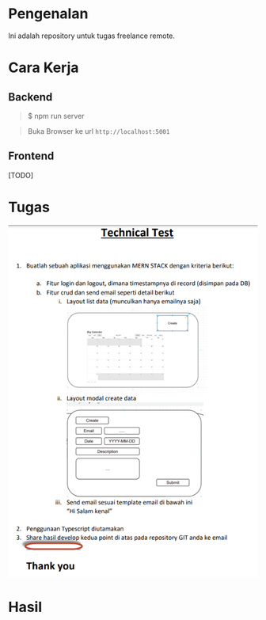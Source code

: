 # Pengenalan

Ini adalah repository untuk tugas freelance remote.

# Cara Kerja

## Backend 
> $ npm run server

> Buka Browser ke url ```http://localhost:5001```

## Frontend

[TODO]

# Tugas

![tugas](mern-stack-task.png)

# Hasil